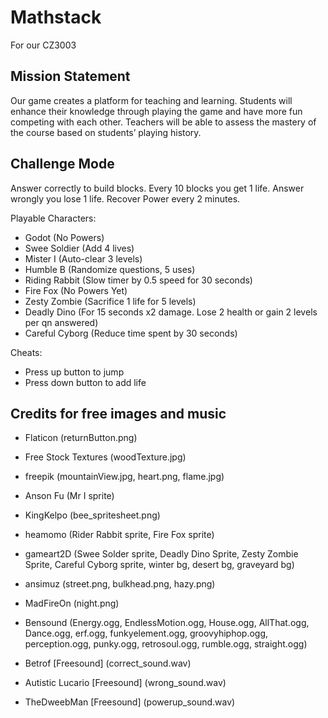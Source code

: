 # Mathstack
For our CZ3003

## Mission Statement
Our game creates a platform for teaching and learning.
Students will enhance their knowledge through playing the game and have more fun competing with each other. Teachers will be able to assess the mastery of the course based on students’ playing history. 

## Challenge Mode
Answer correctly to build blocks. Every 10 blocks you get 1 life. Answer wrongly you lose 1 life.
Recover Power every 2 minutes.

Playable Characters:
- Godot (No Powers)
- Swee Soldier (Add 4 lives)
- Mister I (Auto-clear 3 levels)
- Humble B (Randomize questions, 5 uses)
- Riding Rabbit (Slow timer by 0.5 speed for 30 seconds)
- Fire Fox (No Powers Yet)
- Zesty Zombie (Sacrifice 1 life for 5 levels)
- Deadly Dino (For 15 seconds x2 damage. Lose 2 health or gain 2 levels per qn answered)
- Careful Cyborg (Reduce time spent by 30 seconds)

Cheats:
- Press up button to jump
- Press down button to add life


## Credits for free images and music
- Flaticon (returnButton.png)
- Free Stock Textures (woodTexture.jpg)
- freepik (mountainView.jpg, heart.png, flame.jpg)
- Anson Fu (Mr I sprite)
- KingKelpo (bee_spritesheet.png)
- heamomo (Rider Rabbit sprite, Fire Fox sprite)
- gameart2D (Swee Solder sprite, Deadly Dino Sprite, Zesty Zombie Sprite, Careful Cyborg sprite, winter bg, desert bg, graveyard bg)
- ansimuz (street.png, bulkhead.png, hazy.png)
- MadFireOn (night.png)

- Bensound (Energy.ogg, EndlessMotion.ogg, House.ogg, AllThat.ogg, Dance.ogg, erf.ogg, funkyelement.ogg, groovyhiphop.ogg, perception.ogg, punky.ogg, retrosoul.ogg, rumble.ogg, straight.ogg)
- Betrof [Freesound] (correct_sound.wav)
- Autistic Lucario [Freesound] (wrong_sound.wav)
- TheDweebMan [Freesound] (powerup_sound.wav)
